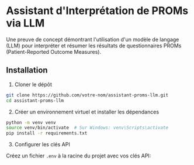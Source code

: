# Assistant d'Interprétation de PROMs via LLM

Une preuve de concept démontrant l'utilisation d'un modèle de langage (LLM) pour interpréter et résumer les résultats de questionnaires PROMs (Patient-Reported Outcome Measures).

## Installation

1. Cloner le dépôt

```bash
git clone https://github.com/votre-nom/assistant-proms-llm.git
cd assistant-proms-llm
```

2. Créer un environnement virtuel et installer les dépendances

```bash
python -m venv venv
source venv/bin/activate  # Sur Windows: venv\Scripts\activate
pip install -r requirements.txt
```

3. Configurer les clés API

Créez un fichier `.env` à la racine du projet avec vos clés API: 